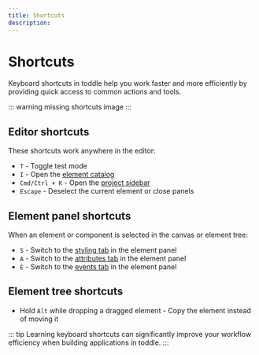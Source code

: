 ```yaml
---
title: Shortcuts
description:
---
```


# Shortcuts
Keyboard shortcuts in toddle help you work faster and more efficiently by providing quick access to common actions and tools.

::: warning
missing shortcuts image
:::

## Editor shortcuts
These shortcuts work anywhere in the editor:
- `T` - Toggle test mode
- `I` - Open the [element catalog](/the-editor/element-tree#element-catalog)
- `Cmd/Ctrl + K` - Open the [project sidebar](/the-editor/project-sidebar)
- `Escape` - Deselect the current element or close panels

## Element panel shortcuts
When an element or component is selected in the canvas or element tree:
- `S` - Switch to the [styling tab](/the-editor/element-panel#styling) in the element panel
- `A` - Switch to the [attributes tab](/the-editor/element-panel#attributes) in the element panel
- `E` - Switch to the [events tab](/the-editor/element-panel#events) in the element panel

## Element tree shortcuts
- Hold `Alt` while dropping a dragged element - Copy the element instead of moving it

::: tip
Learning keyboard shortcuts can significantly improve your workflow efficiency when building applications in toddle.
:::